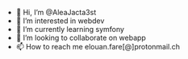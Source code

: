 - 👋 Hi, I’m @AleaJacta3st
- 👀 I’m interested in webdev
- 🌱 I’m currently learning symfony
- 💞️ I’m looking to collaborate on webapp
- 📫 How to reach me elouan.fare[@]protonmail.ch

